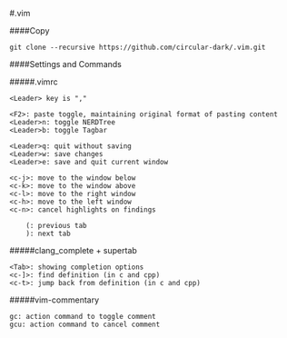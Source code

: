 #.vim

####Copy

	git clone --recursive https://github.com/circular-dark/.vim.git

####Settings and Commands

#####.vimrc

	<Leader> key is ","

	<F2>: paste toggle, maintaining original format of pasting content
	<Leader>n: toggle NERDTree
	<Leader>b: toggle Tagbar

	<Leader>q: quit without saving
	<Leader>w: save changes
	<Leader>e: save and quit current window

	<c-j>: move to the window below
	<c-k>: move to the window above
	<c-l>: move to the right window
	<c-h>: move to the left window
	<c-n>: cancel highlights on findings

        (: previous tab
        ): next tab

#####clang_complete + supertab

	<Tab>: showing completion options
	<c-]>: find definition (in c and cpp)
	<c-t>: jump back from definition (in c and cpp)

#####vim-commentary

	gc: action command to toggle comment
	gcu: action command to cancel comment
